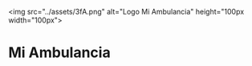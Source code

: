 
<img src="../assets/3fA.png" alt="Logo Mi Ambulancia" height="100px width="100px">

<h1> Mi Ambulancia </h1>

<h2> </h2>
